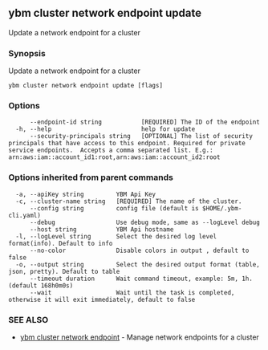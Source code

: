 ## ybm cluster network endpoint update

Update a network endpoint for a cluster

### Synopsis

Update a network endpoint for a cluster

```
ybm cluster network endpoint update [flags]
```

### Options

```
      --endpoint-id string           [REQUIRED] The ID of the endpoint
  -h, --help                         help for update
      --security-principals string   [OPTIONAL] The list of security principals that have access to this endpoint. Required for private service endpoints.  Accepts a comma separated list. E.g.: arn:aws:iam::account_id1:root,arn:aws:iam::account_id2:root
```

### Options inherited from parent commands

```
  -a, --apiKey string         YBM Api Key
  -c, --cluster-name string   [REQUIRED] The name of the cluster.
      --config string         config file (default is $HOME/.ybm-cli.yaml)
      --debug                 Use debug mode, same as --logLevel debug
      --host string           YBM Api hostname
  -l, --logLevel string       Select the desired log level format(info). Default to info
      --no-color              Disable colors in output , default to false
  -o, --output string         Select the desired output format (table, json, pretty). Default to table
      --timeout duration      Wait command timeout, example: 5m, 1h. (default 168h0m0s)
      --wait                  Wait until the task is completed, otherwise it will exit immediately, default to false
```

### SEE ALSO

* [ybm cluster network endpoint](ybm_cluster_network_endpoint.md)	 - Manage network endpoints for a cluster

